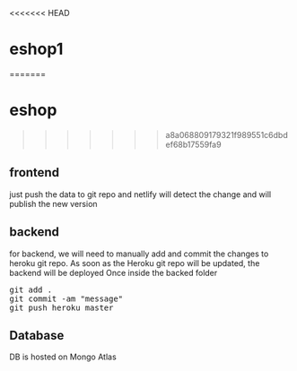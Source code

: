 <<<<<<< HEAD
# eshop1
=======
# eshop

>>>>>>> a8a068809179321f989551c6dbdef68b17559fa9
## frontend
just push the data to git repo and netlify will detect the change and will publish the new version

## backend
for backend, we will need to manually add and commit the changes to heroku git repo. As soon as the Heroku git repo will be updated, the backend will be deployed
Once inside the backed folder
<pre>git add .
git commit -am "message"
git push heroku master</pre>

## Database
DB is hosted on Mongo Atlas
